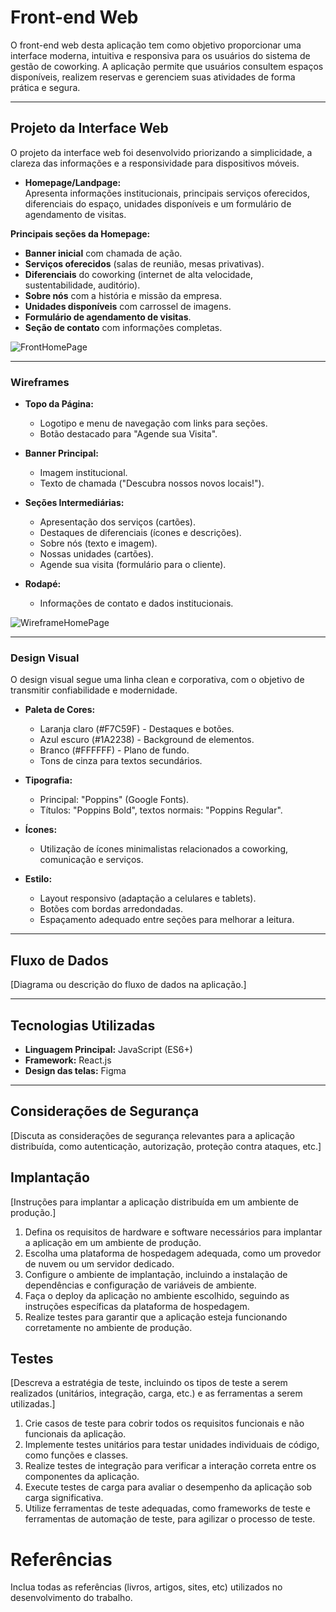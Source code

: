 # Front-end Web

O front-end web desta aplicação tem como objetivo proporcionar uma interface moderna, intuitiva e responsiva para os usuários do sistema de gestão de coworking. A aplicação permite que usuários consultem espaços disponíveis, realizem reservas e gerenciem suas atividades de forma prática e segura.

---

## Projeto da Interface Web

O projeto da interface web foi desenvolvido priorizando a simplicidade, a clareza das informações e a responsividade para dispositivos móveis.  

- **Homepage/Landpage:**  
  Apresenta informações institucionais, principais serviços oferecidos, diferenciais do espaço, unidades disponíveis e um formulário de agendamento de visitas.

**Principais seções da Homepage:**
- **Banner inicial** com chamada de ação.
- **Serviços oferecidos** (salas de reunião, mesas privativas).
- **Diferenciais** do coworking (internet de alta velocidade, sustentabilidade, auditório).
- **Sobre nós** com a história e missão da empresa.
- **Unidades disponíveis** com carrossel de imagens.
- **Formulário de agendamento de visitas**.
- **Seção de contato** com informações completas.

![FrontHomePage](img/Home-Page.png)

---

### Wireframes

- **Topo da Página:**
  - Logotipo e menu de navegação com links para seções.
  - Botão destacado para "Agende sua Visita".

- **Banner Principal:**
  - Imagem institucional.
  - Texto de chamada ("Descubra nossos novos locais!").

- **Seções Intermediárias:**
  - Apresentação dos serviços (cartões).
  - Destaques de diferenciais (ícones e descrições).
  - Sobre nós (texto e imagem).
  - Nossas unidades (cartões).
  - Agende sua visita (formulário para o cliente).

- **Rodapé:**
  - Informações de contato e dados institucionais.
 
![WireframeHomePage](img/Landpage-Wireframe.png)

---

### Design Visual

O design visual segue uma linha clean e corporativa, com o objetivo de transmitir confiabilidade e modernidade.

- **Paleta de Cores:**
  - Laranja claro (#F7C59F) - Destaques e botões.
  - Azul escuro (#1A2238) - Background de elementos.
  - Branco (#FFFFFF) - Plano de fundo.
  - Tons de cinza para textos secundários.

- **Tipografia:**
  - Principal: "Poppins" (Google Fonts).
  - Títulos: "Poppins Bold", textos normais: "Poppins Regular".

- **Ícones:**
  - Utilização de ícones minimalistas relacionados a coworking, comunicação e serviços.

- **Estilo:**
  - Layout responsivo (adaptação a celulares e tablets).
  - Botões com bordas arredondadas.
  - Espaçamento adequado entre seções para melhorar a leitura.

---

## Fluxo de Dados

[Diagrama ou descrição do fluxo de dados na aplicação.]

---

## Tecnologias Utilizadas

- **Linguagem Principal:** JavaScript (ES6+)
- **Framework:** React.js
- **Design das telas:** Figma

---

## Considerações de Segurança

[Discuta as considerações de segurança relevantes para a aplicação distribuída, como autenticação, autorização, proteção contra ataques, etc.]

## Implantação

[Instruções para implantar a aplicação distribuída em um ambiente de produção.]

1. Defina os requisitos de hardware e software necessários para implantar a aplicação em um ambiente de produção.
2. Escolha uma plataforma de hospedagem adequada, como um provedor de nuvem ou um servidor dedicado.
3. Configure o ambiente de implantação, incluindo a instalação de dependências e configuração de variáveis de ambiente.
4. Faça o deploy da aplicação no ambiente escolhido, seguindo as instruções específicas da plataforma de hospedagem.
5. Realize testes para garantir que a aplicação esteja funcionando corretamente no ambiente de produção.

## Testes

[Descreva a estratégia de teste, incluindo os tipos de teste a serem realizados (unitários, integração, carga, etc.) e as ferramentas a serem utilizadas.]

1. Crie casos de teste para cobrir todos os requisitos funcionais e não funcionais da aplicação.
2. Implemente testes unitários para testar unidades individuais de código, como funções e classes.
3. Realize testes de integração para verificar a interação correta entre os componentes da aplicação.
4. Execute testes de carga para avaliar o desempenho da aplicação sob carga significativa.
5. Utilize ferramentas de teste adequadas, como frameworks de teste e ferramentas de automação de teste, para agilizar o processo de teste.

# Referências

Inclua todas as referências (livros, artigos, sites, etc) utilizados no desenvolvimento do trabalho.
